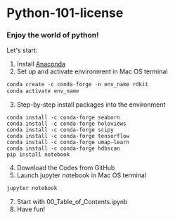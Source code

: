 # Python-101-license
### Enjoy the world of python!

Let's start: 
1. Install [Anaconda](https://www.anaconda.com/products/distribution)
2. Set up and activate environment in Mac OS terminal 
```python
conda create -c conda-forge -n env_name rdkit
conda activate env_name
```
3. Step-by-step install packages into the environment
``` pythton
conda install -c conda-forge seaborn
conda install -c conda-forge holoviews
conda install -c conda-forge scipy
conda install -c conda-forge tensorflow
conda install -c conda-forge umap-learn
conda install -c conda-forge hdbscan
pip install notebook 
```
4. Download the Codes from GitHub
5. Launch jupyter notebook in Mac OS terminal
``` python 
jupyter notebook
```
7. Start with 00_Table_of_Contents.ipynb
8. Have fun!
